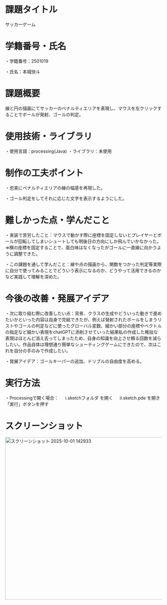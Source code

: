 # 課題タイトル
サッカーゲーム
# 学籍番号・氏名
・学籍番号：2501019

・氏名：本城快斗
# 課題概要
線と円の描画にてサッカーのペナルティエリアを表現し、マウスを左クリックすることでボールが発射、ゴールの判定。
# 使用技術・ライブラリ
・使用言語：processing(Java)
・ライブラリ：未使用
# 制作の工夫ポイント
・忠実にペナルティエリアの線の幅感を再現した。

・ゴール判定をしてそれに応じた文字を表示するようにした。
# 難しかった点・学んだこと
・実装で苦労したこと：マウスで動かす際に座標を固定しないとプレイヤーとボールが回転してしまいシュートしても明後日の方向にしか飛んでいかなかった。
⇒横の座標を固定することで、面白味はなくなったがゴールに一直線に向かうように調整できた。

・この課題を通して学んだこと：線や点の描画から、関数をつかった判定等実際に自分で使ってみることでどういう表示になるのか、どうやって活用できるのかなど実践して理解を深めた。
# 今後の改善・発展アイデア
・次に取り組む際に改善したい点：背景、クラスの生成やどういった動きで進めたいかといった内容は自身で完結できたが、例えば発射されたボールをしまうリストやゴールの判定などに使ったグローバル変数、細かい部分の座標やベクトルの指定など細かい表現をchatGPTに添削させていった結果私の作成した稚拙な表現はほとんど消え去ってしまったため、自身の知識を向上させ頼る回数を減らしたい。作品自体は理想通り簡単なシューティングゲームにできたので、次はこれを自分の手のみで作成したい。

・発展アイデア：ゴールキーパーの追加、ドリブルの自由度を高める。
# 実行方法
・Processingで開く場合：
　
 ⅰ.sketchフォルダ を開く
　
 ⅱ.sketch.pde を開き「実行」ボタンを押す
# スクリーンショット
<img width="801" height="523" alt="スクリーンショット 2025-10-01 142933" src="https://github.com/user-attachments/assets/9276d1f5-cd15-4ecd-bc40-364c644839e9" />
